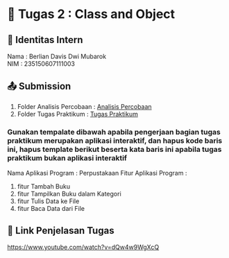 # 📁 Tugas 2 : Class and Object

## 👤 Identitas Intern
Nama : Berlian Davis Dwi Mubarok             
NIM  : 235150607111003

## 📤 Submission

1. Folder Analisis Percobaan : [Analisis Percobaan](./Analisis%20Percobaan/)
2. Folder Tugas Praktikum : [Tugas Praktikum](./Tugas%20Praktikum/)

### Gunakan tempalate dibawah apabila pengerjaan bagian tugas praktikum merupakan aplikasi interaktif, dan hapus kode baris ini, hapus template berikut beserta kata baris ini apabila tugas praktikum bukan aplikasi interaktif

Nama Aplikasi Program : Perpustakaan
Fitur Aplikasi Program :                   
1. fitur Tambah Buku
2. fitur Tampilkan Buku dalam Kategori
3. fitur Tulis Data ke File
4. fitur Baca Data dari File

## 🔗 Link Penjelasan Tugas

https://www.youtube.com/watch?v=dQw4w9WgXcQ
